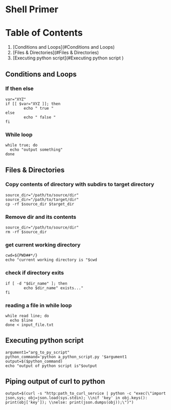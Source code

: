 # Shell Primer
# Table of Contents
1. [Conditions and Loops](#Conditions and Loops)
2. [Files & Directories](#Files & Directories)
3. [Executing python script](#Executing python script )

## Conditions and Loops
### If then else
```shell
var="XYZ"
if [[ $var="XYZ ]]; then
		echo " true "		
else
		echo " false "		
fi
```
### While loop
```shell
while true; do   
  echo "output something"
done 
```
## Files & Directories
### Copy contents of directory with subdirs to target directory
```shell
source_dir="/path/to/source/dir"
source_dir="/path/to/target/dir"
cp -rf $source_dir $target_dir
```
### Remove dir and its contents
```shell
source_dir="/path/to/source/dir"
rm -rf $source_dir
```
### get current working directory
```shell
cwd=${PWD##*/}
echo "current working directory is "$cwd
```
### check if directory exits
```shell
if [ -d "$dir_name" ]; then
		echo $dir_name" exists..."		
fi
```
### reading a file in while loop
```shell
while read line; do   
  echo $line
done < input_file.txt
```
## Executing python script 
```shell
argument1="arg_to_py_script"
python_command='python a_python_script.py '$argument1
output=$($python_command)		
echo "output of python script is"$output
```
## Piping output of curl to python 
```shell
output=$(curl -s "http:path_to_curl_service | python -c "exec(\"import json,sys; obj=json.load(sys.stdin); \\nif 'key' in obj.keys(): print(obj['key']); \\nelse: print(json.dumps(obj));\")")		
```
